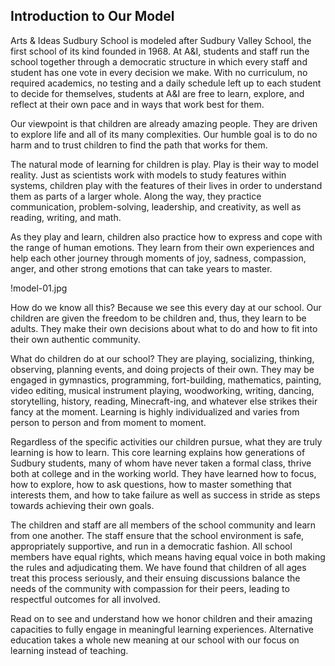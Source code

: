 Introduction to Our Model
---

Arts & Ideas Sudbury School is modeled after Sudbury Valley School, the first
school of its kind founded in 1968. At A&I, students and staff run the school
together through a democratic structure in which every staff and student has
one vote in every decision we make. With no curriculum, no required academics,
no testing and a daily schedule left up to each student to decide for
themselves, students at A&I are free to learn, explore, and reflect at their own
pace and in ways that work best for them.

Our viewpoint is that children are already amazing people. They are driven to
explore life and all of its many complexities. Our humble goal is to do no 
harm and to trust children to find the path that works for them. 

The natural mode of learning for children is play. Play is their way to model
reality. Just as scientists work with models to study features within systems,
children play with the features of their lives in order to understand them as
parts of a larger whole.  Along the way, they practice communication,
problem-solving, leadership, and creativity, as well as reading, writing, and
math.

As they play and learn, children also practice how to express and cope with
the range of human emotions. They learn from their own experiences and help
each other journey through moments of joy, sadness, compassion, anger, and
other strong emotions that can take years to master.

!model-01.jpg

How do we know all this? Because we see this every day at our school. Our
children are given the freedom to be children and, thus, they learn to be
adults. They make their own decisions about what to do and how to fit into
their own authentic community.

What do children do at our school?  They are playing, socializing, thinking,
observing, planning events, and doing projects of their own. They may be
engaged in gymnastics, programming, fort-building, mathematics, painting,
video editing, musical instrument playing, woodworking, writing, dancing,
storytelling, history, reading, Minecraft-ing, and whatever else strikes their
fancy at the moment.  Learning is highly individualized and varies from person
to person and from moment to moment.

Regardless of the specific activities our children pursue, what they are truly
learning is how to learn.  This core learning explains how generations of
Sudbury students, many of whom have never taken a formal class, thrive both at
college and in the working world.  They have learned how to focus, how to
explore, how to ask questions, how to master something that interests them,
and how to take failure as well as success in stride as steps towards
achieving their own goals.

The children and staff are all members of the school community and learn from
one another. The staff ensure that the school environment is safe,
appropriately supportive, and run in a democratic fashion.  All school members
have equal rights, which means having equal voice in both making the rules and
adjudicating them. We have found that children of all ages treat this process
seriously, and their ensuing discussions balance the needs of the community
with compassion for their peers, leading to respectful outcomes for all
involved.

Read on to see and understand how we honor children and their
amazing capacities to fully engage in meaningful learning experiences.
Alternative education takes a whole new meaning at our school with our focus
on learning instead of teaching. 

